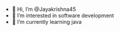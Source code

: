 - 👋 Hi, I’m @Jayakrishna45
- 👀 I’m interested in software development
- 🌱 I’m currently learning java



